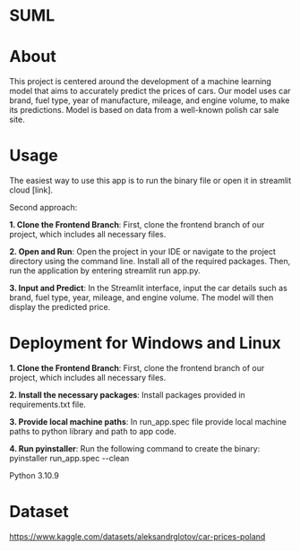 # SUML

# About
This project is centered around the development of a machine learning model that aims to accurately predict the prices of cars. Our model uses car brand, fuel type, year of manufacture, mileage, and engine volume, to make its predictions. Model is based on data from a well-known polish car sale site.

# Usage
The easiest way to use this app is to run the binary file or open it in streamlit cloud [link].

Second approach:

**1. Clone the Frontend Branch**: First, clone the frontend branch of our project, which includes all necessary files.

**2. Open and Run**: Open the project in your IDE or navigate to the project directory using the command line. Install all of the required packages. Then, run the application by entering streamlit run app.py.

**3. Input and Predict**: In the Streamlit interface, input the car details such as brand, fuel type, year, mileage, and engine volume. The model will then display the predicted price.

# Deployment for Windows and Linux

**1. Clone the Frontend Branch**: First, clone the frontend branch of our project, which includes all necessary files.

**2. Install the necessary packages**: Install packages provided in requirements.txt file.

**3. Provide local machine paths**: In run_app.spec file provide local machine paths to python library and path to app code.

**4. Run pyinstaller**: Run the following command to create the binary: pyinstaller run_app.spec --clean 

Python 3.10.9

# Dataset 
https://www.kaggle.com/datasets/aleksandrglotov/car-prices-poland
